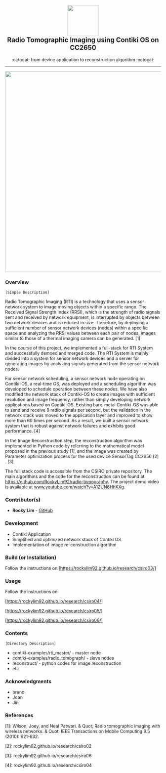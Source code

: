 <div class="header" align="center">
	<h2>
		<a href="https://rockylim92.github.io/" title="temp">
			<img alt="" src="https://github.com/RockyLim92/copyBox/blob/master/asset/rocky_icon.png" width="100px" height="100px" />
		</a>
		<br />
		Radio Tomographic Imaging using Contiki OS on CC2650
	</h2>
	<p align="center">:octocat: from device application to reconstruction algorithm :octocat:</p>
</div>

---

<div class="header" align="center">
<a href="https://www.youtube.com/watch?v=A1ZUN6HhKXg" title="temp">
<img alt="" src="https://rockylim92.github.io/images/csiro_6_0.png" width="650px" />
</a>
</div>


### Overview
`[Simple Description]`

Radio Tomographic Imaging (RTI) is a technology that uses a sensor network system to image moving objects within a specific range. The Received Signal Strength Index (RRSI), which is the strength of radio signals sent and received by network equipment, is interrupted by objects between two network devices and is reduced in size. Therefore, by deploying a sufficient number of sensor network devices (nodes) within a specific space and analyzing the RRSI values ​​between each pair of nodes, images similar to those of a thermal imaging camera can be generated. \[1\]

In the course of this project, we implemented a full-stack for RTI System and successfully demoed and merged code. The RTI System is mainly divided into a system for sensor network devices and a server for generating images by analyzing signals generated from the sensor network nodes.

For sensor network scheduling, a sensor network node operating on Contiki-OS, a real-time OS, was deployed and a scheduling algorithm was developed to schedule operation between these nodes. We have also modified the network stack of Contiki-OS to create images with sufficient resolution and image frequency, rather than simply developing network applications based on Contiki-OS. Existing bare-metal Contiki-OS was able to send and receive 8 radio signals per second, but the validation in the network stack was moved to the application layer and improved to show more than 60 times per second. As a result, we built a sensor network system that is robust against network failures and exhibits good performance. \[4\]

In the Image Reconstruction step, the reconstruction algorithm was implemented in Python code by referring to the mathematical model proposed in the previous study [1], and the image was created by Parameter optimization process for the used device SensorTag CC2650 \[2\] . \[3\]

The full stack code is accessible from the CSIRO private repository. The main algorithms and the code for the reconstruction can be found at https://github.com/RockyLim92/radio-tomography. The project demo video is available at www.youtube.com/watch?v=A1ZUN6HhKXg.



### Contributor(s)
- **Rocky Lim** - [GitHub](https://github.com/RockyLim92)


### Development
- Contiki Application
- Simplified and optimized network stack of Contiki OS
- Implementation of image re-construction algorithm


### Build (or Installation)
Follow the instructions on [https://rockylim92.github.io/research/csiro03/]
<!--
```
~$ sudo apt-get update
```
-->

### Usage  
Follow the instructions on 

[https://rockylim92.github.io/research/csiro04/]

[https://rockylim92.github.io/research/csiro05/]

[https://rockylim92.github.io/research/csiro06/]

<!--
```
~$ sudo apt-get update
```
-->

### Contents
`[Directory Description]`
- contiki-examples/rti_master/ - master node
- contiki-examples/radio_tomograph/ - slave nodes
- reconstruct/ - python codes for image reconstruction
- etc


### Acknowledgments
- brano
- Joan
- Jin

### References
\[1\]: Wilson, Joey, and Neal Patwari. & Quot; Radio tomographic imaging with wireless networks. & Quot; IEEE Transactions on Mobile Computing 9.5 (2010): 621-632.

\[2\]: rockylim92.github.io/research/csiro02

\[3\]: rockylim92.github.io/research/csiro06

\[4\]: rockylim92.github.io/research/csiro04
